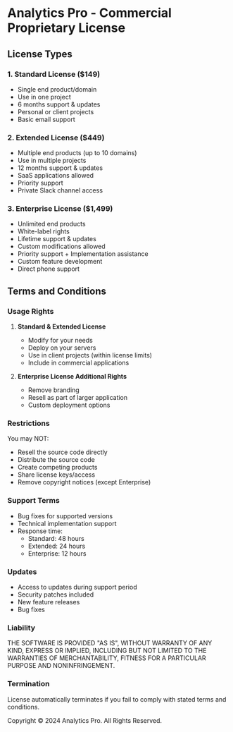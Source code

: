 # Analytics Pro - Commercial Proprietary License

## License Types

### 1. Standard License ($149)
- Single end product/domain
- Use in one project
- 6 months support & updates
- Personal or client projects
- Basic email support

### 2. Extended License ($449)
- Multiple end products (up to 10 domains)
- Use in multiple projects
- 12 months support & updates
- SaaS applications allowed
- Priority support
- Private Slack channel access

### 3. Enterprise License ($1,499)
- Unlimited end products
- White-label rights
- Lifetime support & updates
- Custom modifications allowed
- Priority support + Implementation assistance
- Custom feature development
- Direct phone support

## Terms and Conditions

### Usage Rights
1. **Standard & Extended License**
   - Modify for your needs
   - Deploy on your servers
   - Use in client projects (within license limits)
   - Include in commercial applications

2. **Enterprise License Additional Rights**
   - Remove branding
   - Resell as part of larger application
   - Custom deployment options

### Restrictions
You may NOT:
- Resell the source code directly
- Distribute the source code
- Create competing products
- Share license keys/access
- Remove copyright notices (except Enterprise)

### Support Terms
- Bug fixes for supported versions
- Technical implementation support
- Response time: 
  - Standard: 48 hours
  - Extended: 24 hours
  - Enterprise: 12 hours

### Updates
- Access to updates during support period
- Security patches included
- New feature releases
- Bug fixes

### Liability
THE SOFTWARE IS PROVIDED "AS IS", WITHOUT WARRANTY OF ANY KIND, EXPRESS OR IMPLIED, INCLUDING BUT NOT LIMITED TO THE WARRANTIES OF MERCHANTABILITY, FITNESS FOR A PARTICULAR PURPOSE AND NONINFRINGEMENT.

### Termination
License automatically terminates if you fail to comply with stated terms and conditions.

Copyright © 2024 Analytics Pro. All Rights Reserved. 